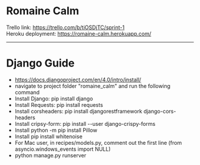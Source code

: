 # Romaine Calm

Trello link: https://trello.com/b/tiOSDjTC/sprint-1
<br/>
Heroku deployment: https://romaine-calm.herokuapp.com/
___

# Django Guide

- https://docs.djangoproject.com/en/4.0/intro/install/
- navigate to project folder "romaine_calm" and run the following command
- Install Django: pip install django
- Install Requests: pip install requests
- Install corsheaders: pip install djangorestframework django-cors-headers
- Install cripsy-form: pip install --user django-crispy-forms
- Install python -m pip install Pillow
- Install pip install whitenoise
- For Mac user, in recipes/models.py, comment out the first line (from asyncio.windows_events import NULL)
- python manage.py runserver
